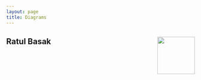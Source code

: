 ```yaml
---
layout: page
title: Diagrams
---
```



## Ratul Basak           <img align="right" width="100" height="100" src="{{ site.baseurl }}/public/cutmypic.png">  
